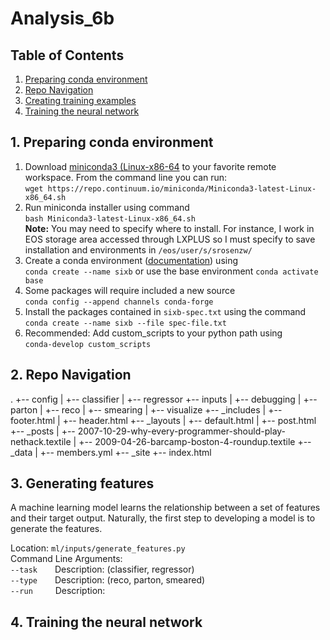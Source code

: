# Analysis_6b

## Table of Contents
1. [Preparing conda environment](#1.-preparing-conda-environment)
2. [Repo Navigation](#2.-repo-navigation)
3. [Creating training examples](#3.-creating-training-examples)
4. [Training the neural network](#4.-training-the-neural-network)
<!-- 4. [Analyzing the network performance](#4.-analyzing-network-performance) -->



## 1. Preparing conda environment

1. Download [miniconda3 (Linux-x86-64](https://repo.anaconda.com/miniconda/Miniconda3-latest-Linux-x86_64.sh) to your favorite remote workspace. From the command line you can run: <br>
 ```wget https://repo.continuum.io/miniconda/Miniconda3-latest-Linux-x86_64.sh```
2. Run miniconda installer using command<br> `bash Miniconda3-latest-Linux-x86_64.sh` <br> **Note:** You may need to specify where to install. For instance, I work in EOS storage area accessed through LXPLUS so I must specify to save installation and environments in `/eos/user/s/srosenzw/`
3. Create a conda environment ([documentation](https://docs.conda.io/projects/conda/en/latest/user-guide/tasks/manage-environments.html)) using<br> `conda create --name sixb` or use the base environment `conda activate base`
4. Some packages will require included a new source<br> `conda config --append channels conda-forge` 
5. Install the packages contained in `sixb-spec.txt` using the command<br>
 ```conda create --name sixb --file spec-file.txt```
 6. Recommended: Add custom_scripts to your python path using<br> `conda-develop custom_scripts`

## 2. Repo Navigation
.
+-- config
|   +-- classifier
|   +-- regressor
+-- inputs
|   +-- debugging
|   +-- parton
|   +-- reco
|   +-- smearing
|   +-- visualize
+-- _includes
|   +-- footer.html
|   +-- header.html
+-- _layouts
|   +-- default.html
|   +-- post.html
+-- _posts
|   +-- 2007-10-29-why-every-programmer-should-play-nethack.textile
|   +-- 2009-04-26-barcamp-boston-4-roundup.textile
+-- _data
|   +-- members.yml
+-- _site
+-- index.html

## 3. Generating features
 A machine learning model learns the relationship between a set of features and their target output. Naturally, the first step to developing a model is to generate the features.

 Location: ```ml/inputs/generate_features.py```<br>
 Command Line Arguments:<br>
 ```--task```  Description:  (classifier, regressor)<br>
 ```--type```  Description:  (reco, parton, smeared)<br>
 ```--run```  &nbsp;&nbsp;Description: 
              

 ## 4. Training the neural network